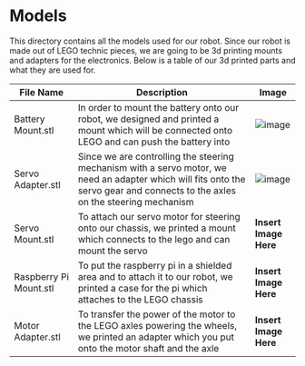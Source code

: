 Models
====

This directory contains all the models used for our robot. Since our robot is made out of LEGO technic pieces, we are going to be 3d printing mounts and adapters for the electronics. Below is a table of our 3d printed parts and what they are used for.

| File Name | Description | Image |
| ----------- | ----------- | ----------- |
| Battery Mount.stl | In order to mount the battery onto our robot, we designed and printed a mount which will be connected onto LEGO and can push the battery into | ![image](https://github.com/VedantGithub123/WRO-2023-FE/assets/112735969/b3c77631-9312-461a-8f27-3cfb16f4c5b8) |
| Servo Adapter.stl | Since we are controlling the steering mechanism with a servo motor, we need an adapter which will fits onto the servo gear and connects to the axles on the steering mechanism | ![image](https://github.com/VedantGithub123/WRO-2023-FE/assets/112735969/30b39a18-809c-4676-9ff8-7d240d31a4a0) |
| Servo Mount.stl | To attach our servo motor for steering onto our chassis, we printed a mount which connects to the lego and can mount the servo | **Insert Image Here** |
| Raspberry Pi Mount.stl | To put the raspberry pi in a shielded area and to attach it to our robot, we printed a case for the pi which attaches to the LEGO chassis | **Insert Image Here** |
| Motor Adapter.stl | To transfer the power of the motor to the LEGO axles powering the wheels, we printed an adapter which you put onto the motor shaft and the axle| **Insert Image Here** |

